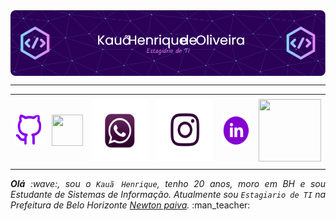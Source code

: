 <img align="center" alt="Header" src="https://raw.githubusercontent.com/Kauaholiveira/Kauaholiveira/main/github-header-image.png?raw=true"/>
</div>

-----

<div align="center">
<table>
<tr>
 <td align="center" colspan="11"></td>
</tr> 
<tr>
<td><a href="https://github.com/Kauaholiveira" target="_blank"><img src="https://raw.githubusercontent.com/Kauaholiveira/Kauaholiveira/main/symbole-github-violet.png?raw=true" width="50px" height="50px"/></a>
</td>

</td>
<td><a href="emailto:kauaice123@gmail.com" target="_blank"><img src="https://joaopauloaramuni.github.io/image/gmail3.png?raw=true" width="50px" height="50px"/></a>
</td>
<td><a href="https://wa.me/5531975473353" target="_blank"><img src="https://raw.githubusercontent.com/Kauaholiveira/Kauaholiveira/main/whatsapp-Photoroom.jpg?raw=true" width="100px" height="100px"/></a>
</td>
<td><a href="https://www.instagram.com/kauaholiveira/" target="_blank"><img src="https://raw.githubusercontent.com/Kauaholiveira/Kauaholiveira/main/instragam-Photoroom.jpg?raw=true" width="100px" height="100px"/></a>
</td>
<td><a href="https://www.linkedin.com/in/kau%C3%A3-henrique-6a971229b/" target="_blank"><img src="https://raw.githubusercontent.com/Kauaholiveira/Kauaholiveira/main/icone-linkedin-ronde-violet.png?raw=true" width="50px" height="50px"/></a>
</td>

</td>
<!--<td><a href="https://slack.com/app_redirect?channel=UVD9N6VCL"><img src="https://joaopauloaramuni.github.io/image/slack.png?raw=true" width="50px" height="50px"/></a>
</td>-->
<td><a href="https://discordapp.com/users/959151773728251914" target="_blank"><img src="https://joaopauloaramuni.github.io/image/discord-Photoroom.jpg?raw=true" width="100px" height="100px"/></a>
</td>
</td>
</td>
</tr>
<tr>
 <td align="center" colspan="11"></td>
</tr> 
</table>

</div>
<div align="justify">
<i><b>Olá</b> :wave:, sou o <code>Kauã Henrique</code>, tenho 20 anos, moro em BH e sou Estudante de Sistemas de Informação. Atualmente sou <code>Estagiario de TI</code> na Prefeitura de Belo Horizonte <a href="https://newtonpaiva.br/" target="_blank">Newton paiva</a>.</i> :man_teacher:<br />
</div>


